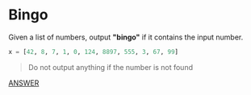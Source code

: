 # Bingo

Given a list of numbers, output **"bingo"** if it contains the input number.

```python
x = [42, 8, 7, 1, 0, 124, 8897, 555, 3, 67, 99]
```

> Do not output anything if the number is not found

[ANSWER](/Answers/00020-%20Bingo.py)
